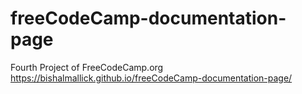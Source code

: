 # freeCodeCamp-documentation-page
Fourth Project of FreeCodeCamp.org
https://bishalmallick.github.io/freeCodeCamp-documentation-page/
